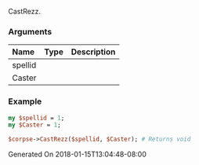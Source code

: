 CastRezz.
### Arguments
**Name**|**Type**|**Description**
:---|:---|:---
spellid||
Caster||

### Example

```perl
my $spellid = 1;
my $Caster = 1;

$corpse->CastRezz($spellid, $Caster); # Returns void
```


Generated On 2018-01-15T13:04:48-08:00